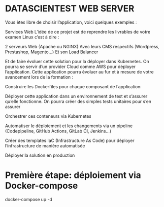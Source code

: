 # DATASCIENTEST WEB SERVER
Vous êtes libre de choisir l’application, voici quelques exemples : 

Services Web
L’idée de ce projet est de reprendre les livrables de votre examen Linux c’est à dire : 


2 serveurs Web (Apache ou NGINX)
Avec leurs CMS respectifs (Wordpress, Prestashop, Magento...)
Et son Load Balancer
 
Et de faire évoluer cette solution pour la déployer dans Kubernetes. On pourra se servir d’un provider Cloud comme AWS pour déployer l’application.
Cette application pourra évoluer au fur et à mesure de votre avancement lors de la formation : 


Construire les Dockerfiles pour chaque composant de l’application

Déployer cette application dans un environnement de test et s’assurer qu’elle fonctionne. On pourra créer des simples tests unitaires pour s’en assurer

Orchestrer ces conteneurs via Kubernetes

Automatiser le déploiement et les changements via un pipeline (Codepipeline, GitHub Actions, GitLab CI, Jenkins…)

 Créer des templates IaC (Infrastructure As Code) pour déployer l’infrastructure de manière automatisée

Déployer la solution en production

# Première étape: déploiement via Docker-compose
docker-compose up -d

